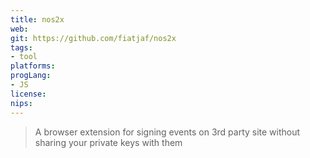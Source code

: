 ```yaml
---
title: nos2x
web: 
git: https://github.com/fiatjaf/nos2x
tags:
- tool
platforms: 
progLang:
- JS 
license: 
nips:
---
```


>  A browser extension for signing events on 3rd party site without sharing your private keys with them